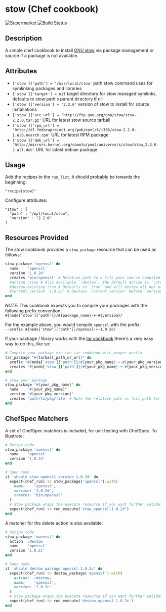 # stow (Chef cookbook)

[![Supermarket](http://img.shields.io/cookbook/v/cookbook-stow.svg)][1]
[![Build Status](http://img.shields.io/travis/stevenhaddox/cookbook-stow.svg)][2]

## Description

A simple chef cookbook to install [GNU stow](https://www.gnu.org/software/stow/)
via package management or source if a package is not available.

## Attributes

* `['stow']['path'] = '/usr/local/stow'`
  path stow command uses for symlinking packages and libraries
* `['stow']['target'] = nil`
  target directory for stow managed symlinks, defaults to stow path's parent directory if nil
* `['stow']['version'] = '2.2.0'`
  version of stow to install for source installations
* `['stow']['src_url'] = 'http://ftp.gnu.org/gnu/stow/stow-2.2.0.tar.gz'`
  URL for latest stow source tarball
* `['stow']['rpm_url'] = 'http://dl.fedoraproject.org/pub/epel/6/i386/stow-2.2.0-1.el6.noarch.rpm'`
  URL for latest RPM package
* `['stow']['deb_url'] = 'http://mirrors.kernel.org/ubuntu/pool/universe/s/stow/stow_2.2.0-2_all.deb'`
  URL for latest debian package

## Usage

Add the recipes to the `run_list`, it should probably be towards the beginning:

    "recipe[stow]"

Configure attributes:

    "stow" : {
      "path" : "/opt/local/stow",
      "version" : "2.2.0"
    }

## Resources Provided

The stow cookbook provides a `stow_package` resource that can be used as follows:

```ruby
stow_package 'openssl' do
  name    'openssl'
  version '1.0.2d'
  creates 'bin/openssl' # Relative path to a file your source compiled package creates
  #action :stow # Also available `:destow`, the default action is `:stow`
  #destow_existing true # Defaults to `true` and will destow all out of date packages with prefix "#{name}-+-"
  #current_version '1.0.2c' # Destows `current_version` before `version` is stowed; ignored unless `destow_existing` is `false`
end
```

*NOTE*: This cookbook expects you to compile your packages with the following prefix convention:  
`#{node['stow']['path']}/#{package_name}-+-#{version}/`

For the example above, you would compile `openssl` with the prefix:  
`--prefix #{node['stow']['path']}/openssl-+-1.0.2d/`

If your package / library works with the [tar cookbook][3] there's a very easy way to do this, like so:

```ruby
# Compile your package via the tar cookbook with proper prefix
tar_package "#{tarball_path_or_url}" do
  prefix "#{node['stow']['path']}/#{your_pkg_name}-+-#{your_pkg_version}"
  creates "#{node['stow']['path']}/#{your_pkg_name}-+-#{your_pkg_version}/#{path/to/pkg/file}"
end

# Stow your package
stow_package "#{your_pkg_name}" do
  name    "#{your_pkg_name}"
  version "#{your_pkg_version}"
  creates 'path/to/pkg/file' # Note the relative path vs full path for `tar_package`
end
```

## ChefSpec Matchers

A set of ChefSpec matchers is included, for unit testing with ChefSpec. To illustrate:

```ruby
# Recipe code
stow_package 'openssl' do
  name    'openssl'
  version '1.0.2d'
end
```

```ruby
# Spec code
it 'should stow openssl version 1.0.2d' do
  expect(chef_run).to stow_package('openssl').with(
    name:    'openssl',
    version: '1.0.2d',
    creates: 'bin/openssl'
  )
  # Stow package wraps the execute resource if you want further validation
  expect(chef_run).to run_execute('stow_openssl-1.0.2d')
end
```

A matcher for the delete action is also available:

```ruby
# Recipe code
stow_package 'openssl' do
  action  :destow
  name    'openssl'
  version '1.0.2c'
end
```

```ruby
# Spec code
it 'should destow package openssl 1.0.2c' do
  expect(chef_run).to destow_package('openssl').with(
    action:  :destow,
    name:    'openssl',
    version: '1.0.2c'
  )
  # Stow package wraps the execute resource if you want further validation
  expect(chef_run).to run_execute('destow_openssl-1.0.2c')
end
```

[1]: https://supermarket.getchef.com/cookbooks/stow
[2]: http://travis-ci.org/stevenhaddox/cookbook-stow
[3]: https://supermarket.chef.io/cookbooks/tar
